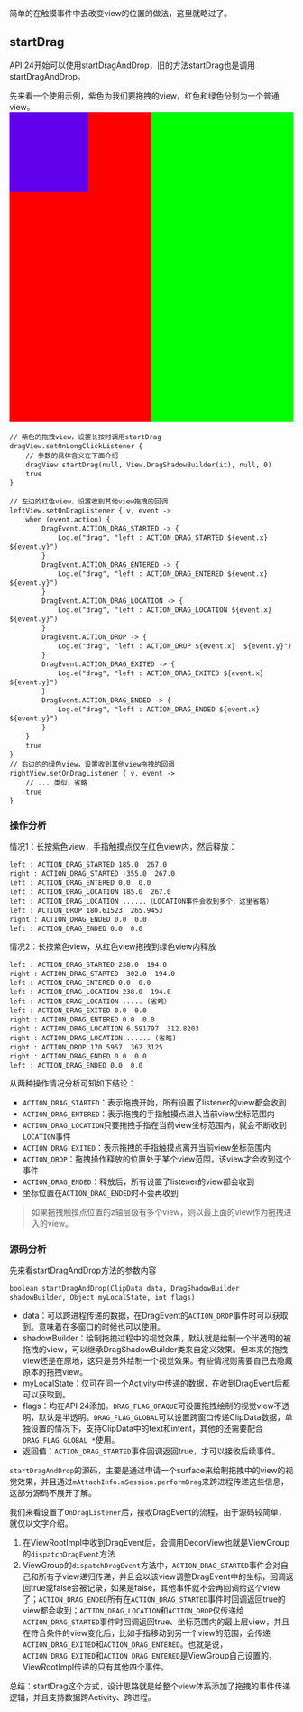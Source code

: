 简单的在触摸事件中去改变view的位置的做法，这里就略过了。

## startDrag
API 24开始可以使用startDragAndDrop，旧的方法startDrag也是调用startDragAndDrop。

先来看一个使用示例，紫色为我们要拖拽的view，红色和绿色分别为一个普通view。
![WMS职责关系](../../引用图片/拖拽view示例.jpg)
```
// 紫色的拖拽view，设置长按时调用startDrag
dragView.setOnLongClickListener {
    // 参数的具体含义在下面介绍
    dragView.startDrag(null, View.DragShadowBuilder(it), null, 0)
    true
}

// 左边的红色view，设置收到其他view拖拽的回调
leftView.setOnDragListener { v, event ->
    when (event.action) {
        DragEvent.ACTION_DRAG_STARTED -> {
            Log.e("drag", "left : ACTION_DRAG_STARTED ${event.x}  ${event.y}")
        }
        DragEvent.ACTION_DRAG_ENTERED -> {
            Log.e("drag", "left : ACTION_DRAG_ENTERED ${event.x}  ${event.y}")
        }
        DragEvent.ACTION_DRAG_LOCATION -> {
            Log.e("drag", "left : ACTION_DRAG_LOCATION ${event.x}  ${event.y}")
        }
        DragEvent.ACTION_DROP -> {
            Log.e("drag", "left : ACTION_DROP ${event.x}  ${event.y}")
        }
        DragEvent.ACTION_DRAG_EXITED -> {
            Log.e("drag", "left : ACTION_DRAG_EXITED ${event.x}  ${event.y}")
        }
        DragEvent.ACTION_DRAG_ENDED -> {
            Log.e("drag", "left : ACTION_DRAG_ENDED ${event.x}  ${event.y}")
        }
    }
    true
}
// 右边的的绿色view，设置收到其他view拖拽的回调
rightView.setOnDragListener { v, event ->
    // ... 类似，省略
    true
}
```
### 操作分析
情况1：长按紫色view，手指触摸点仅在红色view内，然后释放：
```
left : ACTION_DRAG_STARTED 185.0  267.0
right : ACTION_DRAG_STARTED -355.0  267.0
left : ACTION_DRAG_ENTERED 0.0  0.0
left : ACTION_DRAG_LOCATION 185.0  267.0
left : ACTION_DRAG_LOCATION ......（LOCATION事件会收到多个，这里省略）
left : ACTION_DROP 180.61523  265.9453
right : ACTION_DRAG_ENDED 0.0  0.0
left : ACTION_DRAG_ENDED 0.0  0.0
```

情况2：长按紫色view，从红色view拖拽到绿色view内释放
```
left : ACTION_DRAG_STARTED 238.0  194.0
right : ACTION_DRAG_STARTED -302.0  194.0
left : ACTION_DRAG_ENTERED 0.0  0.0
left : ACTION_DRAG_LOCATION 238.0  194.0
left : ACTION_DRAG_LOCATION ..... (省略）
left : ACTION_DRAG_EXITED 0.0  0.0
right : ACTION_DRAG_ENTERED 0.0  0.0
right : ACTION_DRAG_LOCATION 6.591797  312.8203
right : ACTION_DRAG_LOCATION ...... (省略)
right : ACTION_DROP 170.5957  367.3125
right : ACTION_DRAG_ENDED 0.0  0.0
left : ACTION_DRAG_ENDED 0.0  0.0
```

从两种操作情况分析可知如下结论：
* `ACTION_DRAG_STARTED`：表示拖拽开始，所有设置了listener的view都会收到
* `ACTION_DRAG_ENTERED`：表示拖拽的手指触摸点进入当前view坐标范围内
* `ACTION_DRAG_LOCATION`只要拖拽手指在当前view坐标范围内，就会不断收到`LOCATION`事件
* `ACTION_DRAG_EXITED`：表示拖拽的手指触摸点离开当前view坐标范围内
* `ACTION_DROP`：拖拽操作释放的位置处于某个view范围，该view才会收到这个事件
* `ACTION_DRAG_ENDED`：释放后，所有设置了listener的view都会收到
* 坐标位置在`ACTION_DRAG_ENDED`时不会再收到

> 如果拖拽触摸点位置的z轴层级有多个view，则以最上面的view作为拖拽进入的view。

### 源码分析
先来看startDragAndDrop方法的参数内容
```
boolean startDragAndDrop(ClipData data, DragShadowBuilder shadowBuilder, Object myLocalState, int flags)
```
* data：可以跨进程传递的数据，在DragEvent的`ACTION_DROP`事件时可以获取到。意味着在多窗口的时候也可以使用。
* shadowBuilder：绘制拖拽过程中的视觉效果，默认就是绘制一个半透明的被拖拽的view，可以继承DragShadowBuilder类来自定义效果。但本来的拖拽view还是在原地，这只是另外绘制一个视觉效果。有些情况则需要自己去隐藏原本的拖拽view。
* myLocalState：仅可在同一个Activity中传递的数据，在收到DragEvent后都可以获取到。
* flags：均在API 24添加。`DRAG_FLAG_OPAQUE`可设置拖拽绘制的视觉view不透明，默认是半透明。`DRAG_FLAG_GLOBAL`可以设置跨窗口传递ClipData数据，单独设置的情况下，支持ClipData中的text和intent，其他的还需要配合`DRAG_FLAG_GLOBAL_*`使用。
* 返回值：`ACTION_DRAG_STARTED`事件回调返回true，才可以接收后续事件。

`startDragAndDrop`的源码，主要是通过申请一个surface来绘制拖拽中的view的视觉效果，并且通过`mAttachInfo.mSession.performDrag`来跨进程传递这些信息，这部分源码不展开了解。

我们来看设置了`OnDragListener`后，接收DragEvent的流程，由于源码较简单，就仅以文字介绍。
1. 在ViewRootImpl中收到DragEvent后，会调用DecorView也就是ViewGroup的`dispatchDragEvent`方法
2. ViewGroup的`dispatchDragEvent`方法中，`ACTION_DRAG_STARTED`事件会对自己和所有子view递归传递，并且会以该view调整DragEvent中的坐标，回调返回true或false会被记录，如果是false，其他事件就不会再回调给这个view了；`ACTION_DRAG_ENDED`所有在`ACTION_DRAG_STARTED`事件时回调返回true的view都会收到；`ACTION_DRAG_LOCATION`和`ACTION_DROP`仅传递给`ACTION_DRAG_STARTED`事件时回调返回true、坐标范围内的最上层view，并且在符合条件的view变化后，比如手指移动到另一个view的范围，会传递`ACTION_DRAG_EXITED`和`ACTION_DRAG_ENTERED`。也就是说，`ACTION_DRAG_EXITED`和`ACTION_DRAG_ENTERED`是ViewGroup自己设置的，ViewRootImpl传递的只有其他四个事件。

总结：startDrag这个方式，设计思路就是给整个view体系添加了拖拽的事件传递逻辑，并且支持数据跨Activity、跨进程。
